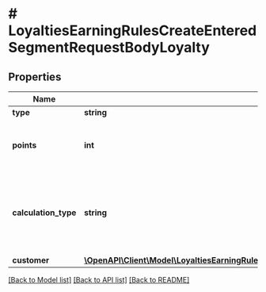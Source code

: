 # # LoyaltiesEarningRulesCreateEnteredSegmentRequestBodyLoyalty

## Properties

Name | Type | Description | Notes
------------ | ------------- | ------------- | -------------
**type** | **string** |  | [optional]
**points** | **int** | Defines how the points will be added to the loyalty card. FIXED adds a fixed number of points. | [optional]
**calculation_type** | **string** | CUSTOMER_METADATA: Customer Metadata (X points for every Y in metadata attribute, defined in the property key under the customer.metadata object) | [optional] [default to 'CUSTOMER_METADATA']
**customer** | [**\OpenAPI\Client\Model\LoyaltiesEarningRulesCreateEnteredSegmentRequestBodyLoyaltyCustomer**](LoyaltiesEarningRulesCreateEnteredSegmentRequestBodyLoyaltyCustomer.md) |  | [optional]

[[Back to Model list]](../../README.md#models) [[Back to API list]](../../README.md#endpoints) [[Back to README]](../../README.md)
